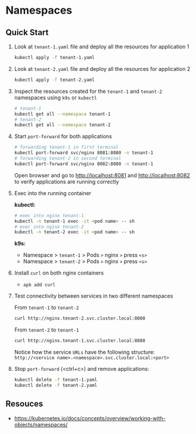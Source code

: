 # Namespaces

## Quick Start

1. Look at `tenant-1.yaml` file and deploy all the resources for application 1

    ```bash
    kubectl apply -f tenant-1.yaml
    ```

2. Look at `tenant-2.yaml` file and deploy all the resources for application 2

    ```bash
    kubectl apply -f tenant-2.yaml
    ```

3. Inspect the resources created for the `tenant-1` and `tenant-2` namespaces using `k9s` or `kubectl`

    ```bash
    # tenant-1
    kubectl get all --namespace tenant-1
    # tenant-2
    kubectl get all --namespace tenant-2
    ```

4. Start `port-forward` for both applications

    ```bash
    # forwarding tenant-1 in first terminal
    kubectl port-forward svc/nginx 8081:8080 -n tenant-1
    # forwarding tenant-2 in second terminal
    kubectl port-forward svc/nginx 8082:8080 -n tenant-1
    ```

    Open browser and go to <http://localhost:8081> and <http://localhost:8082> to verify applications are running correctly

5. Exec into the running container

    **kubectl:**

    ```bash
    # exec into nginx tenant-1
    kubectl -n tenant-1 exec -it <pod name> -- sh
    # exec into nginx tenant-2
    kubectl -n tenant-2 exec -it <pod name> -- sh
    ```

    **k9s:**

    - Namespace > `tenant-1` > Pods `>` nginx `>` press `<s>`
    - Namespace > `tenant-2` > Pods `>` nginx `>` press `<s>`

6. Install `curl` on both nginx containers

    - `apk add curl`

7. Test connectivity between services in two different namespaces

    From `tenant-1` to `tenant-2`

    ```bash
    curl http://nginx.tenant-2.svc.cluster.local:8080
    ```

    From `tenant-2` to `tenant-1`

    ```bash
    curl http://nginx.tenant-1.svc.cluster.local:8080
    ```

    Notice how the service `URLs` have the following structure: `http://<service name>.<namespace>.svc.cluster.local:<port>`

8. Stop `port-forward` (<ctrl+c>) and remove applications:

    ```bash
    kubectl delete -f tenant-1.yaml
    kubectl delete -f tenant-2.yaml
    ```

## Resouces

- <https://kubernetes.io/docs/concepts/overview/working-with-objects/namespaces/>
